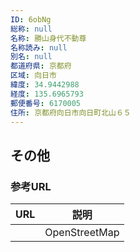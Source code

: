 ```yaml
---
ID: 6obNg
総称: null
名称: 勝山身代不動尊
名称読み: null
別名: null
都道府県: 京都府
区域: 向日市
緯度: 34.9442988
経度: 135.6965793
郵便番号: 6170005
住所: 京都府向日市向日町北山６５
---
```


## その他

### 参考URL

| URL | 説明          |
| --- | ------------- |
|     | OpenStreetMap |
